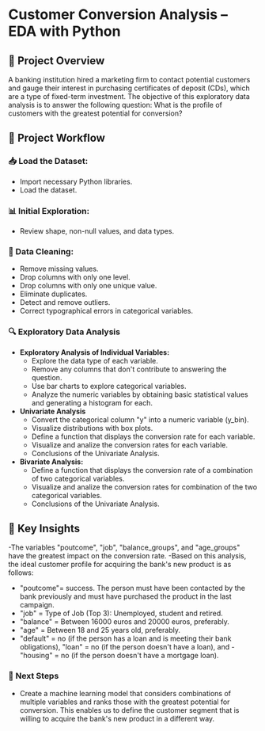 # Customer Conversion Analysis – EDA with Python

## 📌 Project Overview
A banking institution hired a marketing firm to contact potential customers and gauge their interest in purchasing certificates of deposit (CDs), which are a type of fixed-term investment. 
The objective of this exploratory data analysis is to answer the following question: 
What is the profile of customers with the greatest potential for conversion? 

## 🔄 Project Workflow

### 📥 Load the Dataset:
- Import necessary Python libraries.
- Load the dataset.

### 📊 Initial Exploration:
- Review shape, non-null values, and data types.

### 🧹 Data Cleaning:
- Remove missing values.
- Drop columns with only one level.
- Drop columns with only one unique value.
- Eliminate duplicates.
- Detect and remove outliers.
- Correct typographical errors in categorical variables.

### 🔍 Exploratory Data Analysis
- **Exploratory Analysis of Individual Variables:**
    * Explore the data type of each variable.
    * Remove any columns that don't contribute to answering the question.
    * Use bar charts to explore categorical variables. 
    * Analyze the numeric variables by obtaining basic statistical values and generating a histogram for each.
- **Univariate Analysis**
    - Convert the categorical column "y" into a numeric variable (y_bin).
    - Visualize distributions with box plots.
    - Define a function that displays the conversion rate for each variable.
    - Visualize and analize the conversion rates for each variable.
    - Conclusions of the Univariate Analysis.
- **Bivariate Analysis:**
    - Define a function that displays the conversion rate of a combination of two categorical variables.
  	- Visualize and analize the conversion rates for combination of the two categorical variables.
    - Conclusions of the Univariate Analysis.
      
## 🧠 Key Insights 
-The variables "poutcome", "job", "balance_groups", and "age_groups" have the greatest impact on the conversion rate.
-Based on this analysis, the ideal customer profile for acquiring the bank's new product is as follows:
  - "poutcome"= success. The person must have been contacted by the bank previously and must have purchased the product in the last campaign.
  - "job" = Type of Job (Top 3): Unemployed, student and retired.
  - "balance" = Between 16000 euros and 20000 euros, preferably.
  - "age" = Between 18 and 25 years old, preferably.
  - "default" = no (if the person has a loan and is meeting their bank obligations), "loan" = no (if the person doesn't have a loan), and    - "housing" = no (if the person doesn't have a mortgage loan).
    
### 🔮 Next Steps
- Create a machine learning model that considers combinations of multiple variables and ranks those with the greatest potential for conversion. This enables us to define the customer segment that is willing to acquire the bank's new product in a different way.



